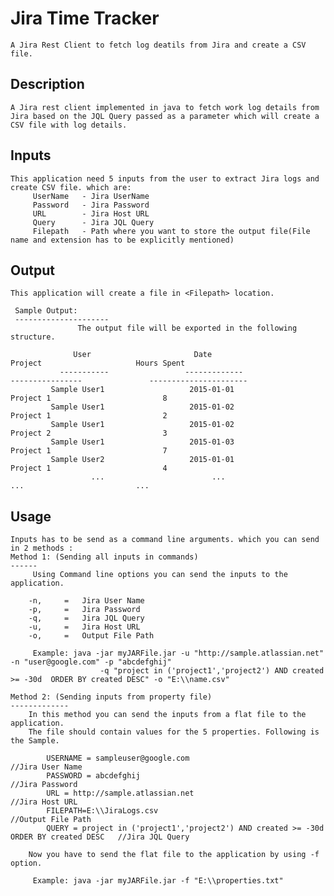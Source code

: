 Jira Time Tracker
===================

	A Jira Rest Client to fetch log deatils from Jira and create a CSV file.
	
	
Description
------------
    A Jira rest client implemented in java to fetch work log details from Jira based on the JQL Query passed as a parameter which will create a CSV file with log details.

Inputs
------------
    This application need 5 inputs from the user to extract Jira logs and create CSV file. which are:
         UserName 	- Jira UserName
		 Password	- Jira Password
		 URL		- Jira Host URL
		 Query 		- Jira JQL Query
		 Filepath	- Path where you want to store the output file(File name and extension has to be explicitly mentioned)
		 
Output
----------
    This application will create a file in <Filepath> location.

     Sample Output:
     ---------------------	
                   The output file will be exported in the following structure.

                  User                       Date                            Project                     Hours Spent
               -----------                 -------------                  ----------------               ----------------------
             Sample User1                   2015-01-01                     Project 1                         8
             Sample User1                   2015-01-02                     Project 1                         2
             Sample User1                   2015-01-02                     Project 2                         3
             Sample User1                   2015-01-03                     Project 1                         7
             Sample User2                   2015-01-01                     Project 1                         4
                      ...                        ...                             ...                         ...
Usage
----------
    Inputs has to be send as a command line arguments. which you can send in 2 methods :
	Method 1: (Sending all inputs in commands)
	------
		 Using Command line options you can send the inputs to the application.
		 
		-n,		= 	Jira User Name
		-p,		=	Jira Password
		-q,		=	Jira JQL Query
		-u,		=	Jira Host URL
		-o,		=	Output File Path

		 Example: java -jar myJARFile.jar -u "http://sample.atlassian.net" -n "user@google.com" -p "abcdefghij"
						-q "project in ('project1','project2') AND created >= -30d  ORDER BY created DESC" -o "E:\\name.csv"
						
	Method 2: (Sending inputs from property file)
	-------------
		In this method you can send the inputs from a flat file to the application.
		The file should contain values for the 5 properties. Following is the Sample.

			USERNAME = sampleuser@google.com                    										//Jira User Name
			PASSWORD = abcdefghij																		//Jira Password
			URL = http://sample.atlassian.net															//Jira Host URL
			FILEPATH=E:\\JiraLogs.csv																	//Output File Path
			QUERY = project in ('project1','project2') AND created >= -30d  ORDER BY created DESC   //Jira JQL Query

		Now you have to send the flat file to the application by using -f option.
		
		 Example: java -jar myJARFile.jar -f "E:\\properties.txt"